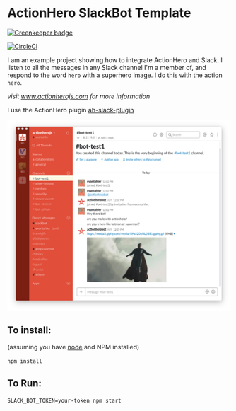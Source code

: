 # ActionHero SlackBot Template

[![Greenkeeper badge](https://badges.greenkeeper.io/actionhero/actionhero-slackbot-template.svg)](https://greenkeeper.io/)

[![CircleCI](https://circleci.com/gh/actionhero/actionhero-slackbot-template.svg?style=svg)](https://circleci.com/gh/actionhero/actionhero-slackbot-template)

I am an example project showing how to integrate ActionHero and Slack.  I listen to all the messages in any Slack channel I'm a member of, and respond to the word `hero` with a superhero image.  I do this with the action `hero`.

*visit www.actionherojs.com for more information*

I use the ActionHero plugin [ah-slack-plugin](https://github.com/actionhero/ah-slack-plugin)

![image](https://raw.githubusercontent.com/actionhero/actionhero-slackbot-template/master/image.png)

## To install:
(assuming you have [node](http://nodejs.org/) and NPM installed)

`npm install`

## To Run:
`SLACK_BOT_TOKEN=your-token npm start`
